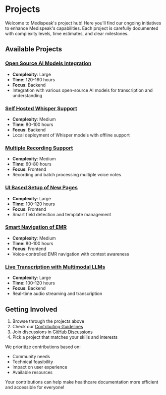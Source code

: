 # Projects

Welcome to Medispeak's project hub! Here you'll find our ongoing initiatives to enhance Medispeak's capabilities. Each project is carefully documented with complexity levels, time estimates, and clear milestones.

## Available Projects

### [Open Source AI Models Integration](/docs/projects/open-source-ai)
- **Complexity**: Large
- **Time**: 120-160 hours
- **Focus**: Backend
- Integration with various open-source AI models for transcription and understanding

### [Self Hosted Whisper Support](/docs/projects/self-hosted-whisper)
- **Complexity**: Medium
- **Time**: 80-100 hours
- **Focus**: Backend
- Local deployment of Whisper models with offline support

### [Multiple Recording Support](/docs/projects/multiple-recording)
- **Complexity**: Medium
- **Time**: 60-80 hours
- **Focus**: Frontend
- Recording and batch processing multiple voice notes

### [UI Based Setup of New Pages](/docs/projects/ui-setup)
- **Complexity**: Large
- **Time**: 100-120 hours
- **Focus**: Frontend
- Smart field detection and template management

### [Smart Navigation of EMR](/docs/projects/smart-navigation)
- **Complexity**: Medium
- **Time**: 80-100 hours
- **Focus**: Frontend
- Voice-controlled EMR navigation with context awareness

### [Live Transcription with Multimodal LLMs](/docs/projects/live-transcription)
- **Complexity**: Large
- **Time**: 100-120 hours
- **Focus**: Backend
- Real-time audio streaming and transcription

## Getting Involved

1. Browse through the projects above
2. Check our [Contributing Guidelines](/docs/contribute)
3. Join discussions in [GitHub Discussions](https://github.com/medispeak/discussions)
4. Pick a project that matches your skills and interests

We prioritize contributions based on:
- Community needs
- Technical feasibility
- Impact on user experience
- Available resources

Your contributions can help make healthcare documentation more efficient and accessible for everyone! 